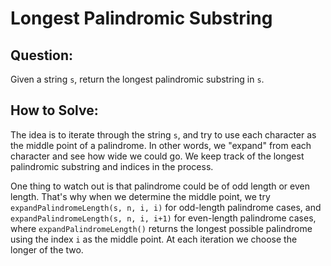# Longest Palindromic Substring

## Question:

Given a string `s`, return the longest palindromic substring in `s`.

## How to Solve:

The idea is to iterate through the string `s`, and try to use each
character as the middle point of a palindrome. In other words, we
"expand" from each character and see how wide we could go. We keep
track of the longest palindromic substring and indices in the process.

One thing to watch out is that palindrome could be of odd length or
even length. That's why when we determine the middle point, we try
`expandPalindromeLength(s, n, i, i)` for odd-length palindrome cases,
and `expandPalindromeLength(s, n, i, i+1)` for even-length palindrome
cases, where `expandPalindromeLength()` returns the longest possible
palindrome using the index `i` as the middle point. At each iteration
we choose the longer of the two.
